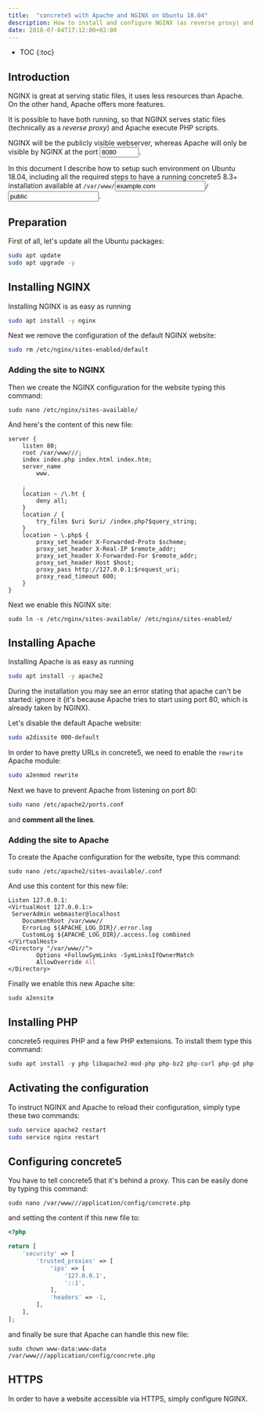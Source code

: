 ```yaml
---
title:  "concrete5 with Apache and NGINX on Ubuntu 18.04"
description: How to install and configure NGINX (as reverse proxy) and Apache to be used to run a concrete5 website.
date: 2018-07-04T17:12:00+02:00
---
```


* TOC
{:toc}

## Introduction

NGINX is great at serving static files, it uses less resources than Apache.  
On the other hand, Apache offers more features.

It is possible to have both running, so that NGINX serves static files (technically as a *reverse proxy*) and Apache execute PHP scripts.

NGINX will be the publicly visible webserver, whereas Apache will only be visible by NGINX at the port <input type="number" step="1" min="1" max="65535" id="canu-proxyport" value="8080" />.

In this document I describe how to setup such environment on Ubuntu 18.04, including all the required steps to have a running concrete5 8.3+ installation available at <code>/var/www/<input type="text" id="canu-sitename" value="example.com" />/<input type="text" id="canu-webfolder" value="public" /></code>.


## Preparation

First of all, let's update all the Ubuntu packages:

```bash
sudo apt update
sudo apt upgrade -y
```


## Installing NGINX

Installing NGINX is as easy as running

```bash
sudo apt install -y nginx
```

Next we remove the configuration of the default NGINX website:

```bash
sudo rm /etc/nginx/sites-enabled/default
```

### Adding the site to NGINX

Then we create the NGINX configuration for the <i class="canu-sitename"></i> website typing this command:

<div class="language-bash highlighter-rouge">
	<pre class="highlight"><code>sudo nano /etc/nginx/sites-available/<span class="canu-sitename"></span></code></pre>
</div>

And here's the content of this new file:

<div class="language-nginx highlighter-rouge"><div class="highlight"><pre class="highlight"><code><span class="k">server</span> <span class="p">{</span>
    <span class="kn">listen</span> <span class="mi">80</span><span class="p">;</span>
    <span class="kn">root</span> <span class="n">/var/www/<span class="canu-sitename"></span>/<span class="canu-webfolder"></span>/</span><span class="p">;</span>
    <span class="kn">index</span> <span class="s">index.php</span> <span class="s">index.html</span> <span class="s">index.htm</span><span class="p">;</span>
    <span class="kn">server_name</span>
        <span class="s">www.<span class="canu-sitename"></span></span>
        <span class="s"><span class="canu-sitename"></span></span>
    <span class="p">;</span>
    <span class="kn">location</span> <span class="p">~</span> <span class="sr">/\.ht</span> <span class="p">{</span>
        <span class="kn">deny</span> <span class="s">all</span><span class="p">;</span>
    <span class="p">}</span>
    <span class="kn">location</span> <span class="n">/</span> <span class="p">{</span>
        <span class="kn">try_files</span> <span class="nv">$uri</span> <span class="nv">$uri</span><span class="n">/</span> <span class="n">/index.php?</span><span class="nv">$query_string</span><span class="p">;</span>
    <span class="p">}</span>
    <span class="kn">location</span> <span class="p">~</span> <span class="sr">\.php$</span> <span class="p">{</span>
        <span class="kn">proxy_set_header</span> <span class="s">X-Forwarded-Proto</span> <span class="nv">$scheme</span><span class="p">;</span>
        <span class="kn">proxy_set_header</span> <span class="s">X-Real-IP</span> <span class="nv">$remote_addr</span><span class="p">;</span>
        <span class="kn">proxy_set_header</span> <span class="s">X-Forwarded-For</span> <span class="nv">$remote_addr</span><span class="p">;</span>
        <span class="kn">proxy_set_header</span> <span class="s">Host</span> <span class="nv">$host</span><span class="p">;</span>
        <span class="kn">proxy_pass</span> <span class="s">http://127.0.0.1:<span class="canu-proxyport"></span></span><span class="nv">$request_uri</span><span class="p">;</span>
        <span class="kn">proxy_read_timeout</span> <span class="mi">600</span><span class="p">;</span>
    <span class="p">}</span>
<span class="p">}</span>
</code></pre></div></div>

Next we enable this NGINX site:

<div class="language-bash highlighter-rouge">
	<pre class="highlight"><code>sudo ln -s /etc/nginx/sites-available/<span class="canu-sitename"></span> /etc/nginx/sites-enabled/<span class="canu-sitename"></span></code></pre>
</div>


## Installing Apache

Installing Apache is as easy as running

```bash
sudo apt install -y apache2
```

During the installation you may see an error stating that apache can't be started: ignore it (it's because Apache tries to start using port 80, which is already taken by NGINX).

Let's disable the default Apache website:

```bash
sudo a2dissite 000-default
```

In order to have pretty URLs in concrete5, we need to enable the <code>rewrite</code> Apache module:

```bash
sudo a2enmod rewrite
```

Next we have to prevent Apache from listening on port 80:

```bash
sudo nano /etc/apache2/ports.conf
```

and __comment all the lines__.


### Adding the site to Apache

To create the Apache configuration for the <i class="canu-sitename"></i> website, type this command:

<div class="language-bash highlighter-rouge">
	<pre class="highlight"><code>sudo nano /etc/apache2/sites-available/<span class="canu-sitename"></span>.conf</code></pre>
</div>

And use this content for this new file:

<div class="language-apache highlighter-rouge"><pre class="highlight"><code><span class="nc">Listen</span> 127.0.0.1:<span class="canu-proxyport"></span>
<span class="p">&lt;</span><span class="nl">VirtualHost</span><span class="sr"> 127.0.0.1:<span class="canu-proxyport"></span></span><span class="p">&gt;
</span>	<span class="nc">ServerAdmin</span> webmaster@localhost
	<span class="nc">DocumentRoot</span> /var/www/<span class="canu-sitename"></span>/<span class="canu-webfolder"></span>
	<span class="nc">ErrorLog</span> ${APACHE_LOG_DIR}/<span class="canu-sitename"></span>.error.log
	<span class="nc">CustomLog</span> ${APACHE_LOG_DIR}/<span class="canu-sitename"></span>.access.log combined
<span class="p">&lt;/</span><span class="nl">VirtualHost</span><span class="p">&gt;
&lt;</span><span class="nl">Directory</span><span class="sr"> "/var/www/<span class="canu-sitename"></span>/<span class="canu-webfolder"></span>"</span><span class="p">&gt;
</span>        <span class="nc">Options</span> +FollowSymLinks -SymLinksIfOwnerMatch
        <span class="nc">AllowOverride</span> <span class="ss">All</span>
<span class="p">&lt;/</span><span class="nl">Directory</span><span class="p">&gt;
</span></code></pre></div>

Finally we enable this new Apache site:

<div class="language-bash highlighter-rouge">
	<pre class="highlight"><code><span class="nb">sudo </span>a2ensite <span class="canu-sitename"></span></code></pre>
</div>

## Installing PHP

concrete5 requires PHP and a few PHP extensions. To install them type this command:

```php
sudo apt install -y php libapache2-mod-php php-bz2 php-curl php-gd php-intl php-json php-mbstring php-mysql php-opcache php-xml php-zip
```

## Activating the configuration

To instruct NGINX and Apache to reload their configuration, simply type these two commands:

```bash
sudo service apache2 restart
sudo service nginx restart
```

## Configuring concrete5

You have to tell concrete5 that it's behind a proxy. This can be easily done by typing this command:

<div class="language-bash highlighter-rouge">
	<pre class="highlight"><code><span class="nb">sudo </span>nano /var/www/<span class="canu-sitename"></span>/<span class="canu-webfolder"></span>/application/config/concrete.php</code></pre>
</div>

and setting the content if this new file to:

```php
<?php

return [
    'security' => [
        'trusted_proxies' => [
            'ips' => [
                '127.0.0.1',
                '::1',
            ],
            'headers' => -1,
        ],
    ],
];
```

and finally be sure that Apache can handle this new file:

<div class="language-bash highlighter-rouge">
	<pre class="highlight"><code><span class="nb">sudo </span>chown www-data:www-data /var/www/<span class="canu-sitename"></span>/<span class="canu-webfolder"></span>/application/config/concrete.php 
</code></pre></div>

## HTTPS

In order to have a website accessible via HTTPS, simply configure NGINX.

<script>
$(document).ready(function() {
    var storage = (function() {
        var PREFIX = 'ml-canu-';
        var ok = window.localStorage && window.localStorage.setItem && window.localStorage.getItem;
        return {
            save: function (key, value) {
                if (ok) {
                    try {
                        window.localStorage.setItem(PREFIX + key, value);
                        return true;
                    } catch (e) {
                    }
                }
                return false;
            },
            load: function (key, defaultValue) {
                var result = defaultValue;
                if (ok) {
                    try {
                        var v = window.localStorage.getItem(PREFIX + key);
                        if (v !== null) {
                            return v;
                        }
                    } catch (e) {
                    }
                }
                return defaultValue;
            }
        };
    })();
    function Valorizer(key) {
        var me = this;
        me.currentValue = null;
        me.$input = $('#canu-' + key);
        me.type = 'text';
        me.saveEvent = 'blur';
        switch (key) {
            case 'sitename':
            case 'webfolder':
                me.normalize = function (v) { return v.replace(/[^\w\-\.]+/g, ''); };
                break;
            case 'proxyport':
                me.normalize = function (v) { v = parseInt(v.replace(/\D+/g, ''), 10); return v ? v.toString() : '8080'; };
                break;
            default:
                me.normalize = function (v) { return v; };
                break;
        }
        switch (me.type) {
            case 'checkbox':
                me.$spans = {
                    on: $('.canu-' + key + '-on'),
                    off: $('.canu-' + key + '-off')
                };
                break;
            default:
                me.$spans = $('.canu-' + key);
                break;
           }
        me.$input
            .on('change keydown keypress keyup mousedown mouseup blur', function() {
                var newValue;
                switch (me.type) {
                    case 'checkbox':
                        newValue = me.$input.is(':checked') ? 'on' : 'off';
                        break;
                    default:
                        newValue = me.normalize(me.$input.val());
                        break;
                }
                if (newValue === '' || newValue === me.currentValue) {
                    return;
                }
                me.currentValue = newValue;
                switch (me.type) {
                    case 'checkbox':
                        me.$spans.off[newValue === 'off' ? 'show' : 'hide']();
                        me.$spans.on[newValue === 'on' ? 'show' : 'hide']();
                        break;
                    default:
                        me.$spans.text(newValue);
                        break;
                }
            })
            .on(me.saveEvent, function() {
                setTimeout(function() {
                    if (me.currentValue !== null) {
                        storage.save(key, me.currentValue);
                    }
                }, 0);
            })
        ;
        switch (me.type) {
            case 'checkbox':
                me.$input.prop('checked', storage.load(key, me.$input.is(':checked') ? 'on' :'off') === 'on');
                break;
            default:
                me.$input.val(storage.load(key, me.$input.val()))
                break;
        }
        me.$input.trigger('change');
    }
    for (var i = 0, L = ['sitename', 'webfolder', 'proxyport']; i < L.length; i++) {
        new Valorizer(L[i]);
    }
});
</script>
